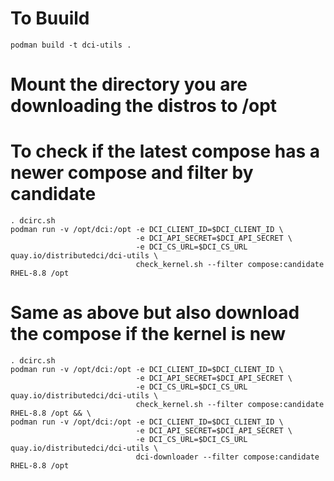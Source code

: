 
# To Buuild

```console
podman build -t dci-utils .
```

# Mount the directory you are downloading the distros to /opt
# To check if the latest compose has a newer compose and filter by candidate

```console
. dcirc.sh
podman run -v /opt/dci:/opt -e DCI_CLIENT_ID=$DCI_CLIENT_ID \
                            -e DCI_API_SECRET=$DCI_API_SECRET \
                            -e DCI_CS_URL=$DCI_CS_URL quay.io/distributedci/dci-utils \
                            check_kernel.sh --filter compose:candidate RHEL-8.8 /opt
```

# Same as above but also download the compose if the kernel is new

```console
. dcirc.sh
podman run -v /opt/dci:/opt -e DCI_CLIENT_ID=$DCI_CLIENT_ID \
                            -e DCI_API_SECRET=$DCI_API_SECRET \
                            -e DCI_CS_URL=$DCI_CS_URL quay.io/distributedci/dci-utils \
                            check_kernel.sh --filter compose:candidate RHEL-8.8 /opt && \
podman run -v /opt/dci:/opt -e DCI_CLIENT_ID=$DCI_CLIENT_ID \
                            -e DCI_API_SECRET=$DCI_API_SECRET \
                            -e DCI_CS_URL=$DCI_CS_URL quay.io/distributedci/dci-utils \
                            dci-downloader --filter compose:candidate RHEL-8.8 /opt
```

